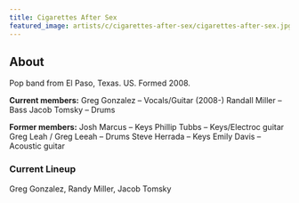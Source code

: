 ```yaml
---
title: Cigarettes After Sex
featured_image: artists/c/cigarettes-after-sex/cigarettes-after-sex.jpg
---
```

## About

Pop band from El Paso, Texas. US.
Formed 2008.

**Current members:**
Greg Gonzalez – Vocals/Guitar (2008-)
Randall Miller – Bass
Jacob Tomsky – Drums

**Former members:**
Josh Marcus – Keys
Phillip Tubbs – Keys/Electroc guitar
Greg Leah / Greg Leeah – Drums
Steve Herrada – Keys
Emily Davis – Acoustic guitar

### Current Lineup

Greg Gonzalez, Randy Miller, Jacob Tomsky

